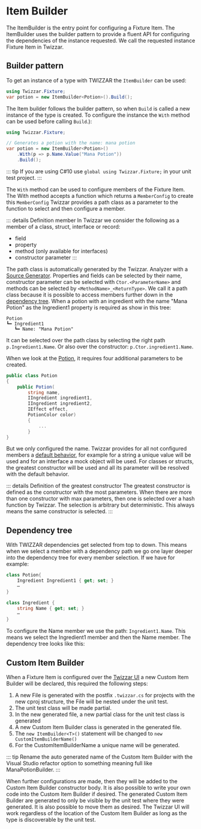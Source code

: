<script setup lang="ts">
import { defineClientComponent } from 'vitepress';

import DocImg from '../../components/DocImg.vue'

// see https://vitepress.dev/guide/ssr-compat
const Animation = defineClientComponent(() => {
    return import('../../components/Animation.vue')
});

import dependencyAnimation from '/animations/dependecy-animation.js?url';

const fixtureUrl = "../api/Twizzar.Fixture/";

const itemBuilderUrl = `${fixtureUrl}ItemBuilder-2.html`;
const buildUrl = `${fixtureUrl}ItemBuilder-2/Build.html`;
const withUrl = `${fixtureUrl}ItemBuilder-2/With.html`;

const memberConfigUrl = "../api/Twizzar.Fixture.Member/MemberConfig-1.html";

// image source
import TwizzarNestedFiles from '../images/Twizzar_Nested_Files.png';
import TwizzarCustomItemBuilder from '../images/Twizzar_Custom_Item_Builder.png';
</script>

# Item Builder

The <a :href="itemBuilderUrl">ItemBuilder</a> is the entry point for configuring a Fixture Item. The <a :href="itemBuilderUrl">ItemBuilder</a> uses the builder pattern to provide a fluent API for configuring the dependencies of the instance requested. We call the requested instance Fixture Item in Twizzar.

## Builder pattern

To get an instance of a type with TWIZZAR the `ItemBuilder` can be used:

```c#
using Twizzar.Fixture;
var potion = new ItemBuilder<Potion>().Build();
```

The Item builder follows the builder pattern, so when <a :href="buildUrl">`Build`</a> is called a new instance of the type is created. To configure the instance the <a :href="withUrl">`With`</a> method can be used before calling <a :href="buildUrl">`Build`</a>.):

```c#
using Twizzar.Fixture;

// Generates a potion with the name: mana potion
var potion = new ItemBuilder<Potion>()
    .With(p => p.Name.Value("Mana Potion"))
    .Build();
```

::: tip
If you are using C#10 use `global using Twizzar.Fixture;` in your unit test project.
:::

The <a :href="withUrl">`With`</a> method can be used to configure members of the Fixture Item. The With method accepts a function which returns a <a :href="memberConfigUrl">`MemberConfig`</a> to create this <a :href="memberConfigUrl">`MemberConfig`</a> Twizzar provides a path class as a parameter to the function to select and then configure a member.

::: details Definition member
In Twizzar we consider the following as a member of a class, struct, interface or record:

-   field
-   property
-   method (only available for interfaces)
-   constructor parameter
    :::

The path class is automatically generated by the Twizzar. Analyzer with a [Source Generator](https://learn.microsoft.com/en-us/dotnet/csharp/roslyn-sdk/source-generators-overview). Properties and fields can be selected by their name, constructor parameter can be selected with `Ctor.<ParameterName>` and methods can be selected by `<MethodName>_<ReturnType>`. We call it a path class because it is possible to access members further down in the [dependency tree](#dependency-tree). When a potion with an ingredient with the name "Mana Potion" as the Ingredient1 property is required as show in this tree:

```
Potion
┗━ Ingredient1
   ┗━ Name: "Mana Potion"
```

It can be selected over the path class by selecting the right path `p.Ingredient1.Name`. Or also over the constructor: `p.Ctor.ingredient1.Name`.

When we look at the [Potion](https://github.com/Twizzar/Twizzar/blob/main/examples/PotionDeliveryService/PotionDeliveryService/Potions.cs), it requires four additional parameters to be created.

```c#
public class Potion
{
    public Potion(
        string name,
        IIngredient ingredient1,
        IIngredient ingredient2,
        IEffect effect,
        PotionColor color)
        {
            ...
        }
}
```

But we only configured the name. Twizzar provides for all not configured members a [default behavior](./default-behavior), for example for a string a unique value will be used and for an interface a mock object will be used. For classes or structs, the greatest constructor will be used and all its parameter will be resolved with the default behavior.

::: details Definition of the greatest constructor
The greatest constructor is defined as the constructor with the most parameters. When there are more than one constructor with max parameters, then one is selected over a hash function by Twizzar. The selection is arbitrary but deterministic. This always means the same constructor is selected.
:::

## Dependency tree

With TWIZZAR dependencies get selected from top to down. This means when we select a member with a dependency path we go one layer deeper into the dependency tree for every member selection.
If we have for example:

```c#
class Potion{
    Ingredient Ingredient1 { get; set; }
    ⋯
}

class Ingredient {
    string Name { get; set; }
    ⋯
}
```

To configure the Name member we use the path: `Ingredient1.Name`. This means we select the Ingredient1 member and then the Name member. The dependency tree looks like this:
<ClientOnly>
    <Animation :project="dependencyAnimation"/>
</ClientOnly>

## Custom Item Builder

When a Fixture Item is configured over the [Twizzar UI](./twizzar-ui) a new Custom Item Builder will be declared, this required the following steps:

1.  A new File is generated with the postfix `.twizzar.cs` for projects with the new cproj structure, the File will be nested under the unit test.
    <DocImg :src="TwizzarNestedFiles" alt="Nested Files"/>
2.  The unit test class will be made partial.
3.  In the new generated file, a new partial class for the unit test class is generated
4.  A new Custom Item Builder class is generated in the generated file.
5.  The `new ItemBuilder<T>()` statement will be changed to `new CustomItemBuilderName()`
6.  For the CustomItemBuilderName a unique name will be generated.

<DocImg :src="TwizzarCustomItemBuilder" alt="Custom Item Builder"/>

::: tip
Rename the auto generated name of the Custom Item Builder with the Visual Studio refactor option to something meaning full like ManaPotionBuilder.
:::

When further configurations are made, then they will be added to the Custom Item Builder constructor body. It is also possible to write your own code into the Custom Item Builder if desired. The generated Custom Item Builder are generated to only be visible by the unit test where they were generated. It is also possible to move them as desired. The Twizzar UI will work regardless of the location of the Custom Item Builder as long as the type is discoverable by the unit test.
